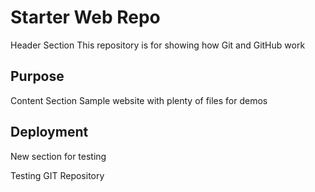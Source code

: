 # Starter Web Repo
Header Section
This repository is for showing how Git and GitHub work

## Purpose
Content Section
Sample website with plenty of files for demos

## Deployment
New section for testing

Testing GIT Repository